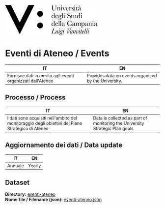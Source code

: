 
<img src="../assets/images/Universita_Vanvitelli_Logo_pos.png" alt="Universit&agrave; degli Studi della Campania L. Vanvitelli" data-canonical-src="../assets/images/Universita_Vanvitelli_Logo_pos.png" width="300" />


# Eventi di Ateneo / Events
|IT|EN|
|-|-|
|Fornisce dati in merito agli eventi organizzati dall'Ateneo|Provides data on events organized by the University.|


## Processo / Process
|IT|EN|
|-|-|
|I dati sono acquisiti nell'ambito del monitoraggio degli obiettivi del Piano Strategico di Ateneo|Data is collected as part of monitoring the University Strategic Plan goals|

## Aggiornamento dei dati / Data update
|IT|EN|
|-|-|
|Annuale|Yearly|

## Dataset
**Directory:**  [eventi-ateneo](../data/eventi-ateneo/)<br>
**Nome file / Filename (json):** [eventi-ateneo.json](../data/eventi-ateneo/eventi-ateneo.json)<br>



